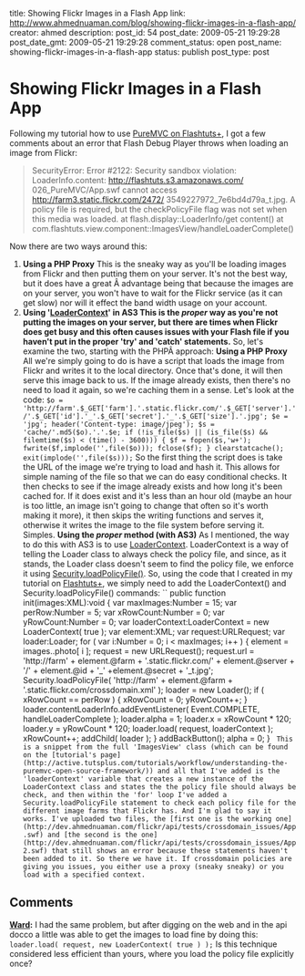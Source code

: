 title: Showing Flickr Images in a Flash App
link: http://www.ahmednuaman.com/blog/showing-flickr-images-in-a-flash-app/
creator: ahmed
description: 
post_id: 54
post_date: 2009-05-21 19:29:28
post_date_gmt: 2009-05-21 19:29:28
comment_status: open
post_name: showing-flickr-images-in-a-flash-app
status: publish
post_type: post

# Showing Flickr Images in a Flash App

Following my tutorial how to use [PureMVC on Flashtuts+](http://active.tutsplus.com/tutorials/workflow/understanding-the-puremvc-open-source-framework/), I got a few comments about an error that Flash Debug Player throws when loading an image from Flickr: 

> SecurityError: Error #2122: Security sandbox violation: LoaderInfo.content: http://flashtuts.s3.amazonaws.com/ 026_PureMVC/App.swf cannot access http://farm3.static.flickr.com/2472/ 3549227972_7e6bd4d79a_t.jpg. A policy file is required, but the checkPolicyFile flag was not set when this media was loaded. at flash.display::LoaderInfo/get content() at com.flashtuts.view.component::ImagesView/handleLoaderComplete()

Now there are two ways around this: 

  1. **Using a PHP Proxy** This is the sneaky way as you'll be loading images from Flickr and then putting them on your server. It's not the best way, but it does have a great Â advantage being that because the images are on your server, you won't have to wait for the Flickr service (as it can get slow) nor will it effect the band width usage on your account.
  2. **Using '[LoaderContext](http://livedocs.adobe.com/flash/9.0/ActionScriptLangRefV3/flash/system/LoaderContext.html)' in AS3 This is the _proper_ way as you're not putting the images on your server, but there are times when Flickr does get busy and this often causes issues with your Flash file if you haven't put in the proper 'try' and 'catch' statements.**
So, let's examine the two, starting with the PHPÂ approach: **Using a PHP Proxy** All we're simply going to do is have a script that loads the image from Flickr and writes it to the local directory. Once that's done, it will then serve this image back to us. If the image already exists, then there's no need to load it again, so we're caching them in a sense. Let's look at the code: ` $o = 'http://farm'.$_GET['farm'].'.static.flickr.com/'.$_GET['server'].'/'.$_GET['id'].'_'.$_GET['secret'].'_'.$_GET['size'].'.jpg'; $e = 'jpg'; header('Content-type: image/jpeg'); $s = 'cache/'.md5($o).'.'.$e; if (!is_file($s) || (is_file($s) && filemtime($s) < (time() - 3600))) { $f = fopen($s,'w+'); fwrite($f,implode('',file($o))); fclose($f); } clearstatcache(); exit(implode('',file($s))); ` So the first thing the script does is take the URL of the image we're trying to load and hash it. This allows for simple naming of the file so that we can do easy conditional checks. It then checks to see if the image already exists and how long it's been cached for. If it does exist and it's less than an hour old (maybe an hour is too little, an image isn't going to change that often so it's worth making it more), it then skips the writing functions and serves it, otherwise it writes the image to the file system before serving it. Simples. **Using the _proper_ method (with AS3)** As I mentioned, the way to do this with AS3 is to use [LoaderContext](http://livedocs.adobe.com/flash/9.0/ActionScriptLangRefV3/flash/system/LoaderContext.html). LoaderContext is a way of telling the Loader class to always check the policy file, and since, as it stands, the Loader class doesn't seem to find the policy file, we enforce it using [Security.loadPolicyFile()](http://livedocs.adobe.com/flex/3/langref/flash/system/Security.html#loadPolicyFile()). So, using the code that I created in my tutorial on [Flashtuts+](http://active.tutsplus.com/tutorials/workflow/understanding-the-puremvc-open-source-framework/), we simply need to add the LoaderContext() and Security.loadPolicyFile() commands: `` public function init(images:XML):void { var maxImages:Number = 15; var perRow:Number = 5; var xRowCount:Number = 0; var yRowCount:Number = 0; var loaderContext:LoaderContext = new LoaderContext( true ); var element:XML; var request:URLRequest; var loader:Loader; for ( var i:Number = 0; i < maxImages; i++ ) { element = images..photo[ i ]; request = new URLRequest(); request.url = 'http://farm' + element.@farm + '.static.flickr.com/' + element.@server + '/' + element.@id + '_' +element.@secret + '_t.jpg'; Security.loadPolicyFile( 'http://farm' + element.@farm + '.static.flickr.com/crossdomain.xml' ); loader = new Loader(); if ( xRowCount == perRow ) { xRowCount = 0; yRowCount++; } loader.contentLoaderInfo.addEventListener( Event.COMPLETE, handleLoaderComplete ); loader.alpha = 1; loader.x = xRowCount * 120; loader.y = yRowCount * 120; loader.load( request, loaderContext ); xRowCount++; addChild( loader ); } addBackButton(); alpha = 0; } ` This is a snippet from the full 'ImagesView' class (which can be found on the [tutorial's page](http://active.tutsplus.com/tutorials/workflow/understanding-the-puremvc-open-source-framework/)) and all that I've added is the 'loaderContext' variable that creates a new instance of the LoaderContext class and states the the policy file should always be check, and then within the 'for' loop I've added a Security.loadPolicyFile statement to check each policy file for the different image farms that Flickr has. And I'm glad to say it works. I've uploaded two files, the [first one is the working one](http://dev.ahmednuaman.com/flickr/api/tests/crossdomain_issues/App.swf) and [the second is the one](http://dev.ahmednuaman.com/flickr/api/tests/crossdomain_issues/App2.swf) that still shows an error because these statements haven't been added to it. So there we have it. If crossdomain policies are giving you issues, you either use a proxy (sneaky sneaky) or you load with a specified context.`

## Comments

**[Ward](#263 "2009-11-21 02:41:40"):** I had the same problem, but after digging on the web and in the api docco a little was able to get the images to load fine by doing this: `loader.load( request, new LoaderContext( true ) );` Is this technique considered less efficient than yours, where you load the policy file explicitly once?

